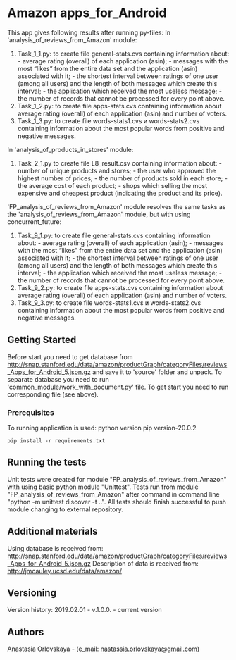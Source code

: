 # Amazon apps_for_Android

This app gives following results after running py-files:
In 'analysis_of_reviews_from_Amazon' module:
1) Task_1_1.py: to create file general-stats.cvs containing information about:
              - average rating (overall) of each application (asin);
              - messages with the most “likes” from the entire data set and the application (asin) associated with it;
              - the shortest interval between ratings of one user (among all users) and the length of both messages which create this interval;
              - the application which received the most useless message;
              - the number of records that cannot be processed for every point above.
2) Task_1_2.py: to create file apps-stats.cvs containing information about average rating (overall) of each application (asin) and number of voters.
3) Task_1_3.py: to create file words-stats1.cvs и words-stats2.cvs containing information about the most popular words from positive and negative messages.

In 'analysis_of_products_in_stores' module:
1) Task_2_1.py to create file L8_result.csv containing information about:
                - number of unique products and stores;
                - the user who approved the highest number of prices;
                - the number of products sold in each store;
                - the average cost of each product;
                - shops which selling the most expensive and cheapest product (indicating the product and its price).

'FP_analysis_of_reviews_from_Amazon' module resolves the same tasks as the 'analysis_of_reviews_from_Amazon' module, but with using concurrent_future:
1) Task_9_1.py: to create file general-stats.cvs containing information about:
              - average rating (overall) of each application (asin);
              - messages with the most “likes” from the entire data set and the application (asin) associated with it;
              - the shortest interval between ratings of one user (among all users) and the length of both messages which create this interval;
              - the application which received the most useless message;
              - the number of records that cannot be processed for every point above.
2) Task_9_2.py: to create file apps-stats.cvs containing information about average rating (overall) of each application (asin) and number of voters.
3) Task_9_3.py: to create file words-stats1.cvs и words-stats2.cvs containing information about the most popular words from positive and negative messages.

## Getting Started

Before start you need to get database from http://snap.stanford.edu/data/amazon/productGraph/categoryFiles/reviews_Apps_for_Android_5.json.gz and save it to 'source' folder and unpack.
To separate database you need to run 'common_module/work_with_document.py' file.
To get start you need to run corresponding file (see above).

### Prerequisites

To running application is used:
python version
pip version-20.0.2

```
pip install -r requirements.txt
```

## Running the tests

Unit tests were created for module "FP_analysis_of_reviews_from_Amazon" with using basic python module "Unittest".
Tests run from module "FP_analysis_of_reviews_from_Amazon" after command in command line "python -m unittest discover -t ..".
All tests should finish successful to push module changing to external repository.

## Additional materials

Using database is received from: http://snap.stanford.edu/data/amazon/productGraph/categoryFiles/reviews_Apps_for_Android_5.json.gz
Description of data is received from: http://jmcauley.ucsd.edu/data/amazon/


## Versioning

Version history:
2019.02.01 - v.1.0.0. - current version

## Authors

Anastasia Orlovskaya - (e_mail: nastassia.orlovskaya@gmail.com)
